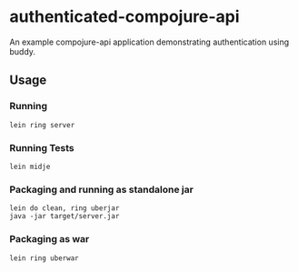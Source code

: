 # authenticated-compojure-api

An example compojure-api application demonstrating authentication using buddy.

## Usage

### Running

`lein ring server`

### Running Tests

`lein midje`

### Packaging and running as standalone jar

```
lein do clean, ring uberjar
java -jar target/server.jar
```

### Packaging as war

`lein ring uberwar`
